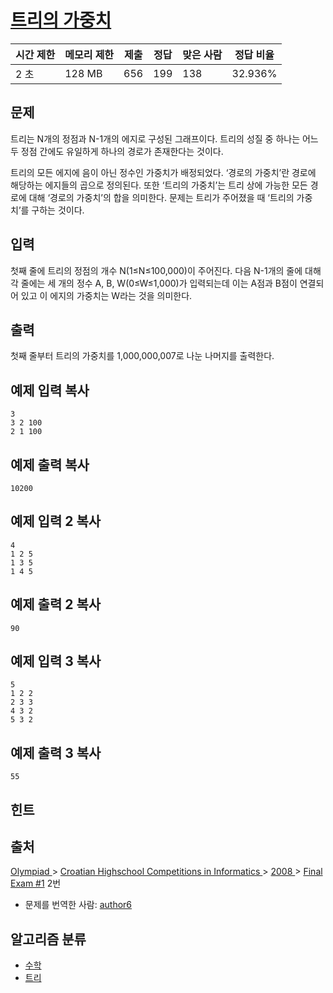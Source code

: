 # [트리의 가중치](https://www.acmicpc.net/problem/1289)

| 시간 제한 | 메모리 제한 | 제출   | 정답   | 맞은 사람 | 정답 비율   |
| ----- | ------ | ---- | ---- | ----- | ------- |
| 2 초   | 128 MB | 656  | 199  | 138   | 32.936% |

## 문제

트리는 N개의 정점과 N-1개의 에지로 구성된 그래프이다. 트리의 성질 중 하나는 어느 두 정점 간에도 유일하게 하나의 경로가 존재한다는 것이다.

트리의 모든 에지에 음이 아닌 정수인 가중치가 배정되었다. ‘경로의 가중치’란 경로에 해당하는 에지들의 곱으로 정의된다. 또한 ‘트리의 가중치’는 트리 상에 가능한 모든 경로에 대해 ‘경로의 가중치’의 합을 의미한다. 문제는 트리가 주어졌을 때 ‘트리의 가중치’를 구하는 것이다.

## 입력

첫째 줄에 트리의 정점의 개수 N(1≤N≤100,000)이 주어진다. 다음 N-1개의 줄에 대해 각 줄에는 세 개의 정수 A, B, W(0≤W≤1,000)가 입력되는데 이는 A점과 B점이 연결되어 있고 이 에지의 가중치는 W라는 것을 의미한다.

## 출력

첫째 줄부터 트리의 가중치를 1,000,000,007로 나눈 나머지를 출력한다.

## 예제 입력 복사

```
3
3 2 100
2 1 100

```

## 예제 출력 복사

```
10200

```

## 예제 입력 2 복사

```
4
1 2 5
1 3 5
1 4 5

```

## 예제 출력 2 복사

```
90

```

## 예제 입력 3 복사

```
5
1 2 2
2 3 3
4 3 2
5 3 2

```

## 예제 출력 3 복사

```
55

```

## 힌트

## 출처

[Olympiad ](https://www.acmicpc.net/category/2)> [Croatian Highschool Competitions in Informatics ](https://www.acmicpc.net/category/25)> [2008 ](https://www.acmicpc.net/category/30)> [Final Exam #1](https://www.acmicpc.net/category/detail/266) 2번

- 문제를 번역한 사람: [author6](https://www.acmicpc.net/user/author6)

## 알고리즘 분류

- [수학](https://www.acmicpc.net/problem/tag/%EC%88%98%ED%95%99)
- [트리](https://www.acmicpc.net/problem/tag/%ED%8A%B8%EB%A6%AC)